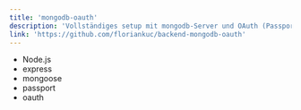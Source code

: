 ```yaml
---
title: 'mongodb-oauth'
description: 'Vollständiges setup mit mongodb-Server und OAuth (Passport.js)'
link: 'https://github.com/floriankuc/backend-mongodb-oauth'
---
```


- Node.js
- express
- mongoose
- passport
- oauth
